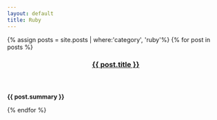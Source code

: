 ```yaml
---
layout: default
title: Ruby
---
```


<div id="main">
  {% assign posts = site.posts | where:'category', 'ruby'%}
  {% for post in posts %}
    <section>
      <header>
	<h3><a href="{{ post.url }}">{{ post.title }}</a></h3>
      </header>
      <content>
	<p><strong>{{ post.summary }}</strong></p>
      </content>
    </section>
  {% endfor %}
</div>
